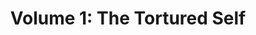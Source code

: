 ---
layout: page
title: "Volume 1: The Tortured Self"
wherewhen: Brooklyn - January 28th - 8:00 pm
permalink: /
description: "Technology is enmeshed. People are enmeshed. Confusion emerges: what exactly does it mean to be enmeshed? <em>Where does all the mesh come from?</em> The result is a tortured self."
links:
  - name: facebook
    url: "https://www.facebook.com/events/705780369577303"
    title: "Facebook"
  - name: eventbrite
    url: "https://www.eventbrite.com/e/mixed-signals-tickets-31331092140"
    title: "RSVP FOR LOCATION"

performers:
  - name: "Matthew Gantt"
    link: "http://gantt.works"
    iframe: "<iframe height='113' width='200' scrolling='no' frameborder='no' src='https://w.soundcloud.com/player/?url=https%3A//api.soundcloud.com/tracks/255922370&amp;auto_play=false&amp;hide_related=false&amp;show_comments=true&amp;show_user=true&amp;show_reposts=false&amp;visual=true'></iframe>"
  - name: "Matt Romein"
    link: "http://matt-romein.com"
    iframe: "<iframe src='https://player.vimeo.com/video/153056895' width='200' height='113' frameborder='0' webkitallowfullscreen mozallowfullscreen allowfullscreen></iframe>"
  - name: "Dana Abrassart, Wangshu Sun and Leo Lan. Performed by Sylvana Tapia and Kyla Ernst-Alper."
    link: "http://www.danaabrassart.com/"
    iframe: "<iframe src='https://player.vimeo.com/video/200435486' width='200' height='113' frameborder='0' webkitallowfullscreen mozallowfullscreen allowfullscreen></iframe>"
  - name: "Joshua Goldberg"
    link: "http://goldbergs.com/"
    iframe: "<iframe src='https://player.vimeo.com/video/8665849' width='200' height='113' frameborder='0' webkitallowfullscreen mozallowfullscreen allowfullscreen></iframe>"
---